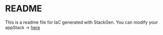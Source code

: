 # README
This is a readme file for IaC generated with StackGen.
You can modify your appStack -> [here](http://stage.dev.stackgen.com/appstacks/b493145f-1c24-49d5-951c-afb566c48469)
